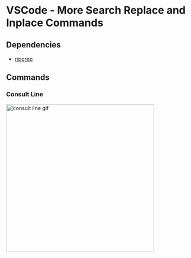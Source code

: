 # VSCode - More Search Replace and Inplace Commands

## Dependencies 
* [ripgrep](https://github.com/BurntSushi/ripgrep)

## Commands

### Consult Line

<img src="https://user-images.githubusercontent.com/49600278/211127436-754b61ff-7a91-439c-8cb7-f7c48e39e8aa.gif"
alt="consult line gif"
width="400" />
